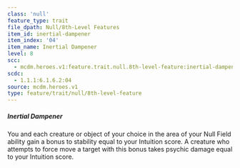 ```yaml
---
class: 'null'
feature_type: trait
file_dpath: Null/8th-Level Features
item_id: inertial-dampener
item_index: '04'
item_name: Inertial Dampener
level: 8
scc:
  - mcdm.heroes.v1:feature.trait.null.8th-level-feature:inertial-dampener
scdc:
  - 1.1.1:6.1.6.2:04
source: mcdm.heroes.v1
type: feature/trait/null/8th-level-feature
---
```


##### Inertial Dampener

You and each creature or object of your choice in the area of your Null Field ability gain a bonus to stability equal to your Intuition score. A creature who attempts to force move a target with this bonus takes psychic damage equal to your Intuition score.
